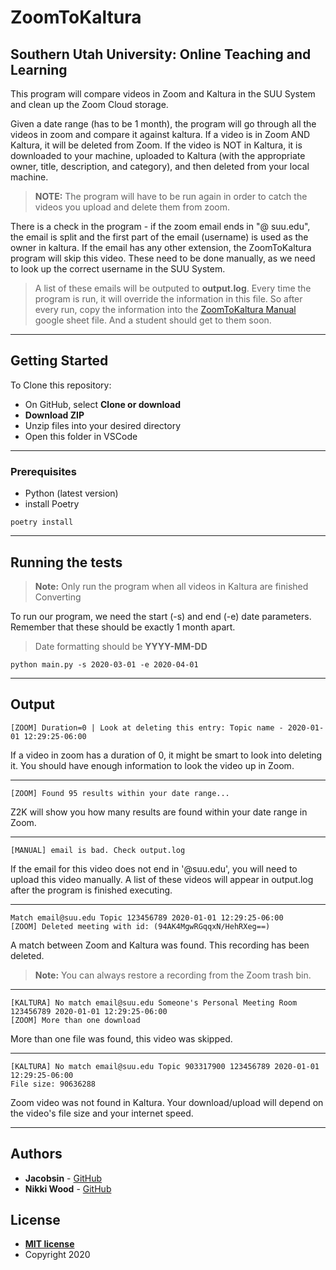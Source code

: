 # ZoomToKaltura
## Southern Utah University: Online Teaching and Learning
This program will compare videos in Zoom and Kaltura in the SUU System and clean up the Zoom Cloud storage. 

Given a date range (has to be 1 month), the program will go through all the videos in zoom and compare it against kaltura. If a video is in Zoom AND Kaltura, it will be deleted from Zoom. If the video is NOT in Kaltura, it is downloaded to your machine, uploaded to Kaltura (with the appropriate owner, title, description, and category), and then deleted from your local machine. 

> **NOTE:** The program will have to be run again in order to catch the videos you upload and delete them from zoom.

There is a check in the program - if the zoom email ends in "@ suu.edu", the email is split and the first part of the email (username) is used as the owner in kaltura. If the email has any other extension, the ZoomToKaltura program will skip this video. These need to be done manually, as we need to look up the correct username in the SUU System. 

> A list of these emails will be outputed to **output.log**. Every time the program is run, it will override the information in this file. So after every run, copy the information into the [ZoomToKaltura Manual](https://docs.google.com/spreadsheets/d/1KqdXdzZCwl8VoPhCPy4HNkj3gn54InURtW_ihG_ZytY/edit#gid=0) google sheet file. And a student should get to them soon.

---
## Getting Started

To Clone this repository:

- On GitHub, select **Clone or download**
- **Download ZIP**
- Unzip files into your desired directory
- Open this folder in VSCode
---
### Prerequisites

- Python (latest version)
- install Poetry

```
poetry install
```

---
## Running the tests

> **Note:** Only run the program when all videos in Kaltura are finished Converting

To run our program, we need the start (-s) and end (-e) date parameters. Remember that these should be exactly 1 month apart. 
> Date formatting should be **YYYY-MM-DD**

```
python main.py -s 2020-03-01 -e 2020-04-01
```

--- 
## Output
```
[ZOOM] Duration=0 | Look at deleting this entry: Topic name - 2020-01-01 12:29:25-06:00
```
If a video in zoom has a duration of 0, it might be smart to look into deleting it. You should have enough information to look the video up in Zoom.

---

```
[ZOOM] Found 95 results within your date range...
```
Z2K will show you how many results are found within your date range in Zoom. 

---
```
[MANUAL] email is bad. Check output.log
```
If the email for this video does not end in '@suu.edu', you will need to upload this video manually. A list of these videos will appear in output.log after the program is finished executing.

---
```
Match email@suu.edu Topic 123456789 2020-01-01 12:29:25-06:00
[ZOOM] Deleted meeting with id: (94AK4MgwRGqqxN/HehRXeg==)
```
A match between Zoom and Kaltura was found. This recording has been deleted.
> **Note:** You can always restore a recording from the Zoom trash bin.

---

```
[KALTURA] No match email@suu.edu Someone's Personal Meeting Room 123456789 2020-01-01 12:29:25-06:00
[ZOOM] More than one download
```
More than one file was found, this video was skipped.

---
```
[KALTURA] No match email@suu.edu Topic 903317900 123456789 2020-01-01 12:29:25-06:00
File size: 90636288
```
Zoom video was not found in Kaltura. Your download/upload will depend on the video's file size and your internet speed. 

---



## Authors

* **Jacobsin** - [GitHub](https://github.com/MisterBianco)
* **Nikki Wood** - [GitHub](https://github.com/woodenikki)


## License


- **[MIT license](http://opensource.org/licenses/mit-license.php)**
- Copyright 2020 
